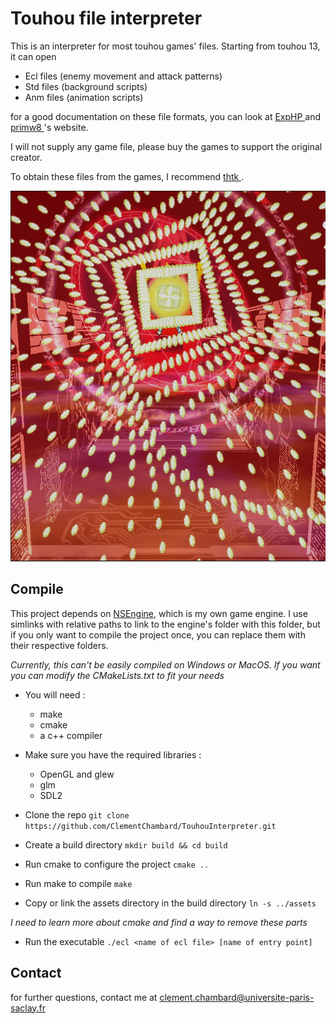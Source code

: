 # Touhou file interpreter

This is an interpreter for most touhou games' files.
Starting from touhou 13, it can open
- Ecl files (enemy movement and attack patterns)
- Std files (background scripts)
- Anm files (animation scripts)

for a good documentation on these file formats, you can look at <a href="https://exphp.github.io/thpages/"> ExpHP </a> and <a href="https://priw8.github.io/"> primw8 </a>'s website.

I will not supply any game file, please buy the games to support the original creator.

To obtain these files from the games, I recommend <a href="https://github.com/thpatch/thtk"> thtk </a>.

<img src="./screenshot.png">

## Compile

This project depends on <a href="https://github.com/ClementChambard/NSEngine">NSEngine</a>, which is my own game engine.
I use simlinks with relative paths to link to the engine's folder with this folder, but if you only want to compile the project once, you can replace them with their respective folders.

*Currently, this can't be easily compiled on Windows or MacOS. If you want you can modify the CMakeLists.txt to fit your needs*

* You will need :
  - make
  - cmake
  - a c++ compiler

* Make sure you have the required libraries :
  - OpenGL and glew
  - glm
  - SDL2

* Clone the repo
 `git clone https://github.com/ClementChambard/TouhouInterpreter.git`

* Create a build directory
 `mkdir build && cd build` 
 
* Run cmake to configure the project
 `cmake ..`
 
* Run make to compile
 `make`

* Copy or link the assets directory in the build directory
 `ln -s ../assets`

*I need to learn more about cmake and find a way to remove these parts*

* Run the executable
 `./ecl <name of ecl file> [name of entry point]`

## Contact

for further questions, contact me at clement.chambard@universite-paris-saclay.fr
